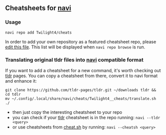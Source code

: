 ## Cheatsheets for [navi](https://github.com/denisidoro/navi)
### Usage
```
navi repo add Twilight4/cheats
```
In order to add your own repository as a featured cheatsheet repo, please [edit this file](https://github.com/denisidoro/cheats/edit/master/featured_repos.txt). This list will be displayed when `navi repo browse` is run.

### Translating original tldr files into [navi](https://github.com/denisidoro/navi) compatible format
If you want to add a cheatsheet for a new command, it's worth checking out [tldr](https://github.com/tldr-pages/tldr) pages. You can copy a cheatsheet from there, convert it to navi format and enhance it:
```
git clone https://github.com/tldr-pages/tldr.git ~/downloads tldr && cd tdlr
mv ~/.config/.local/share/navi/cheats/Twilight4__cheats/translate.sh ./
```
- then just copy the interesting cheatsheet to your repo
- you can check if your [tldr](https://github.com/tldr-pages/tldr) cheatsheet is in the repo running: `navi --tldr <query>`
- or use cheatsheets from [cheat.sh](https://github.com/chubin/cheat.sh) by running: `navi --cheatsh <query>`
